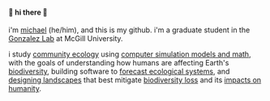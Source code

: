 #### 👋 hi there 👋

i'm [michael](https://www.gottacatchenall.github.io) (he/him), and this is my github. i'm a graduate student in the [Gonzalez Lab](http://gonzalezlab.weebly.com/) at McGill University.

i study [community ecology](https://en.wikipedia.org/wiki/Community_(ecology)) using [computer simulation models and math](https://en.wikipedia.org/wiki/Theoretical_ecology), with the goals of understanding how humans are affecting Earth's [biodiversity](https://en.wikipedia.org/wiki/Biodiversity), building software to [forecast ecological systems](https://en.wikipedia.org/wiki/Ecological_forecasting), and [designing landscapes](https://en.wikipedia.org/wiki/Wildlife_corridor) that best mitigate [biodiversity loss](https://en.wikipedia.org/wiki/Holocene_extinction) and its [impacts on humanity](https://en.wikipedia.org/wiki/Ecosystem_service).
